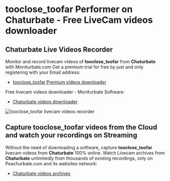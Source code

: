 # tooclose_toofar Performer on Chaturbate - Free LiveCam videos downloader

## Chaturbate Live Videos Recorder

Monitor and record livecam videos of **tooclose_toofar** from **Chaturbate** with Moniturbate.com
Get a premium trial for free by just and only registering with your Email address:
* [tooclose_toofar Premium videos downloader](https://moniturbate.com/request-demo-licence-key.html)

Free livecam videos downloader - Moniturbate Software:
* [Chaturbate videos downloader](https://moniturbate.com/moniturbate-download-software.html)

![tooclose_toofar livecam videos recorder](https://peachurnet.com/templates/moniturbate-software.png)


## Capture tooclose_toofar videos from the Cloud and watch your recordings on Streaming

Without the need of downloading a software, capture **tooclose_toofar** livecam videos from **Chaturbate** 100% online.
Watch Livecam archives from **Chaturbate** unlimitedly from thousands of existing recordings, only on Peachurbate.com and its websites network:
* [Chaturbate videos archives](https://peachurnet.com/)